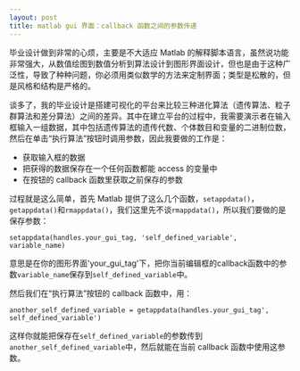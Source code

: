 ```yaml
---
layout: post
title: matlab gui 界面：callback 函数之间的参数传递
---
```


毕业设计做到非常的心烦，主要是不大适应 Matlab 的解释脚本语言，虽然说功能非常强大，从数值绘图到数值分析到算法设计到图形界面设计，但也是由于这种广泛性，导致了种种问题，你必须用类似数学的方法来定制界面；类型是松散的，但是风格和结构是严格的。
<separator>

谈多了，我的毕业设计是搭建可视化的平台来比较三种进化算法（遗传算法、粒子群算法和差分算法）之间的差异。其中在建立平台的过程中，我需要演示者在输入框输入一组数据，其中包括遗传算法的遗传代数、个体数目和变量的二进制位数，然后在单击“执行算法”按钮时调用参数，因此我要做的工作是：

* 获取输入框的数据
* 把获得的数据保存在一个任何函数都能 access 的变量中
* 在按钮的 callback 函数里获取之前保存的参数

过程就是这么简单，首先 Matlab 提供了这么几个函数，`setappdata()`，`getappdata()`和`rmappdata()`，我们这里先不谈`rmappdata()`，所以我们要做的是保存参数：

`setappdata(handles.your_gui_tag, 'self_defined_variable', variable_name)`

意思是在你的图形界面'your_gui_tag'下，把你当前编辑框的callback函数中的参数`variable_name`保存到`self_defined_variable`中。

然后我们在“执行算法”按钮的 callback 函数中，用：

`another_self_defined_variable = getappdata(handles.your_gui_tag', self_defined_variable')`

这样你就能把保存在`self_defined_variable`的参数传到`another_self_defined_variable`中，然后就能在当前 callback 函数中使用这参数。

